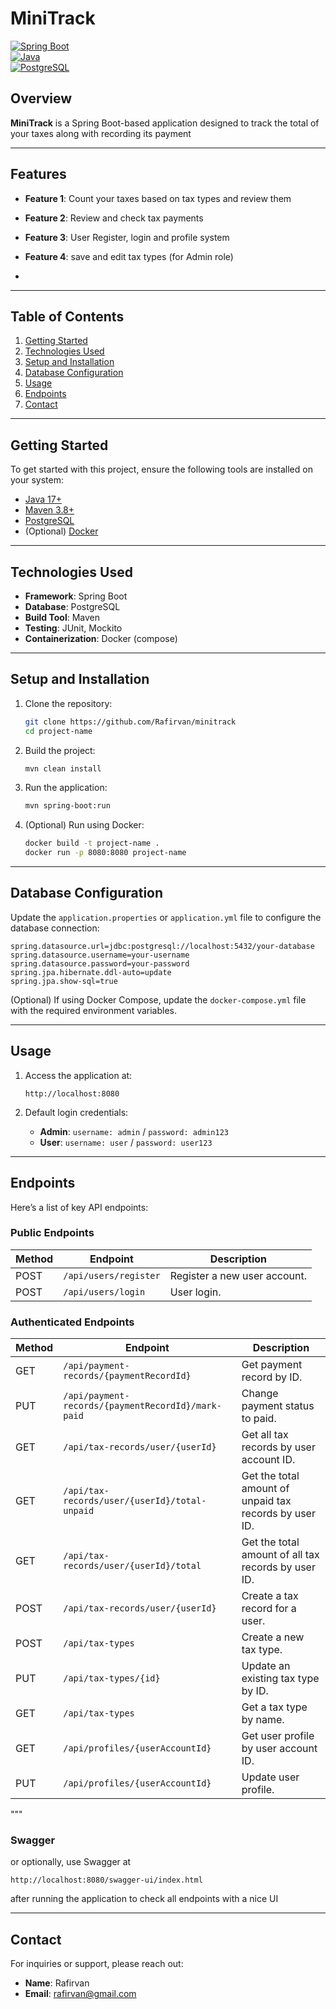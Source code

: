 
# MiniTrack

[![Spring Boot](https://img.shields.io/badge/Spring%20Boot-3.0-brightgreen)](https://spring.io/projects/spring-boot)  
[![Java](https://img.shields.io/badge/Java-17-blue)](https://openjdk.org/projects/jdk/17/)  
[![PostgreSQL](https://img.shields.io/badge/PostgreSQL-14.3-blue)](https://www.postgresql.org/)  

## Overview
**MiniTrack** is a Spring Boot-based application designed to track the total of your taxes along with recording its payment

---

## Features
- **Feature 1**: Count your taxes based on tax types and review them
- **Feature 2**: Review and check tax payments
- **Feature 3**: User Register, login and profile system
- **Feature 4**: save and edit tax types (for Admin role)

- 

---

## Table of Contents
1. [Getting Started](#getting-started)
2. [Technologies Used](#technologies-used)
3. [Setup and Installation](#setup-and-installation)
4. [Database Configuration](#database-configuration)
5. [Usage](#usage)
6. [Endpoints](#endpoints)
7. [Contact](#contact)

---

## Getting Started
To get started with this project, ensure the following tools are installed on your system:
- [Java 17+](https://openjdk.org/projects/jdk/17/)
- [Maven 3.8+](https://maven.apache.org/)
- [PostgreSQL](https://www.postgresql.org/)
- (Optional) [Docker](https://www.docker.com/)

---

## Technologies Used
- **Framework**: Spring Boot
- **Database**: PostgreSQL
- **Build Tool**: Maven
- **Testing**: JUnit, Mockito
- **Containerization**: Docker (compose)

---

## Setup and Installation
1. Clone the repository:
   ```bash
   git clone https://github.com/Rafirvan/minitrack
   cd project-name
   ```

2. Build the project:
   ```bash
   mvn clean install
   ```

3. Run the application:
   ```bash
   mvn spring-boot:run
   ```

4. (Optional) Run using Docker:
   ```bash
   docker build -t project-name .
   docker run -p 8080:8080 project-name
   ```

---

## Database Configuration
Update the `application.properties` or `application.yml` file to configure the database connection:

```properties
spring.datasource.url=jdbc:postgresql://localhost:5432/your-database
spring.datasource.username=your-username
spring.datasource.password=your-password
spring.jpa.hibernate.ddl-auto=update
spring.jpa.show-sql=true
```

(Optional) If using Docker Compose, update the `docker-compose.yml` file with the required environment variables.

---

## Usage
1. Access the application at:
   ```
   http://localhost:8080
   ```

2.  Default login credentials:
    - **Admin**: `username: admin` / `password: admin123`
    - **User**: `username: user` / `password: user123`

---

## Endpoints
Here’s a list of key API endpoints:


### Public Endpoints

| Method | Endpoint               | Description              |
|--------|------------------------|--------------------------|
| POST   | `/api/users/register`   | Register a new user account. |
| POST   | `/api/users/login`      | User login.              |

### Authenticated Endpoints

| Method | Endpoint                          | Description                                     |
|--------|-----------------------------------|-------------------------------------------------|
| GET    | `/api/payment-records/{paymentRecordId}` | Get payment record by ID.                      |
| PUT    | `/api/payment-records/{paymentRecordId}/mark-paid` | Change payment status to paid.                |
| GET    | `/api/tax-records/user/{userId}`  | Get all tax records by user account ID.         |
| GET    | `/api/tax-records/user/{userId}/total-unpaid` | Get the total amount of unpaid tax records by user ID. |
| GET    | `/api/tax-records/user/{userId}/total` | Get the total amount of all tax records by user ID. |
| POST   | `/api/tax-records/user/{userId}`  | Create a tax record for a user.                 |
| POST   | `/api/tax-types`                 | Create a new tax type.                         |
| PUT    | `/api/tax-types/{id}`            | Update an existing tax type by ID.              |
| GET    | `/api/tax-types`                 | Get a tax type by name.                        |
| GET    | `/api/profiles/{userAccountId}`  | Get user profile by user account ID.            |
| PUT    | `/api/profiles/{userAccountId}`  | Update user profile.                          |
"""



### Swagger


or optionally, use Swagger at 
   ```
   http://localhost:8080/swagger-ui/index.html
   ```
after running the application to check all endpoints with a nice UI

---



## Contact
For inquiries or support, please reach out:
- **Name**: Rafirvan
- **Email**: rafirvan@gmail.com

